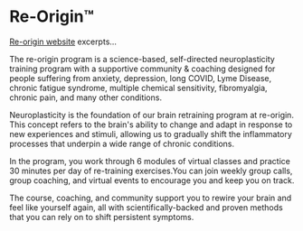 [//]: # (
source: https://www.re-origin.com/
tags: neuroplasticity brands
)

# Re-Origin™

[Re-origin website](https://www.re-origin.com/) excerpts…

The re-origin program is a science-based, self-directed neuroplasticity training program with a supportive community & coaching designed for people suffering from anxiety, depression, long COVID, Lyme Disease, chronic fatigue syndrome, multiple chemical sensitivity, fibromyalgia, chronic pain, and many other conditions.

Neuroplasticity is the foundation of our brain retraining program at re-origin. This concept refers to the brain's ability to change and adapt in response to new experiences and stimuli, allowing us to gradually shift the inflammatory processes that underpin a wide range of chronic conditions.

In the program, you work through 6 modules of virtual classes and practice 30 minutes per day of re-training exercises.You can join weekly group calls, group coaching, and virtual events to encourage you and keep you on track.

The course, coaching, and community support you to rewire your brain and feel like yourself again, all with scientifically-backed and proven methods that you can rely on to shift persistent symptoms.
